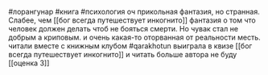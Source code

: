 #лорангунар #книга #психология 
оч прикольная фантазия, но странная.
Слабее, чем [[бог всегда путешествует инкогнито]]
фантазия о том что человек должен делать чтоб не бояться смерти.
Но чувак стал не добрым а криповым.
и очень какая-то оторванная от реальности месть.
читали вместе с книжным клубом #qarakhotun 
выиграла в квизе [[бог всегда путешествует инкогнито]] и читать больше автора не буду 
[[оценка 3]]